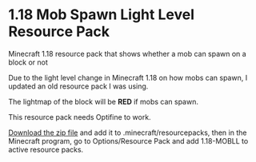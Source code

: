 # 1.18 Mob Spawn Light Level Resource Pack
Minecraft 1.18 resource pack that shows whether a mob can spawn on a block or not

Due to the light level change in Minecraft 1.18 on how mobs can spawn, I updated an old resource pack I was using.

The lightmap of the block will be **RED** if mobs can spawn.

This resource pack needs Optifine to work.

[Download the zip file](https://github.com/lohchness/1.18mobspawn-rp/raw/main/1.18-MOBLL.zip) and add it to .minecraft/resourcepacks, then in the Minecraft program, go to Options/Resource Pack and add 1.18-MOBLL to active resource packs.
